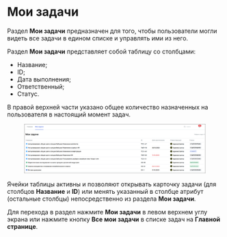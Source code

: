 # Мои задачи

Раздел **Мои задачи** предназначен для того, чтобы пользователи могли видеть все задачи в едином списке и управлять ими из него.

Раздел **Мои задачи** представляет собой таблицу со столбцами:

* Название;
* ID;
* Дата выполнения;
* Ответственный;
* Статус.

В правой верхней части указано общее количество назначенных на пользователя в настоящий момент задач.

<figure><img src="../../.gitbook/assets/изображение (213).png" alt=""><figcaption></figcaption></figure>

Ячейки таблицы активны и позволяют открывать карточку задачи (для столбцов **Название** и **ID**) или менять указанный в столбце атрибут (остальные столбцы) непосредственно из раздела **Мои задачи**.&#x20;

Для перехода в раздел нажмите **Мои задачи** в левом верхнем углу экрана или нажмите кнопку **Все мои задачи** в списке задач на **Главной странице**.&#x20;

